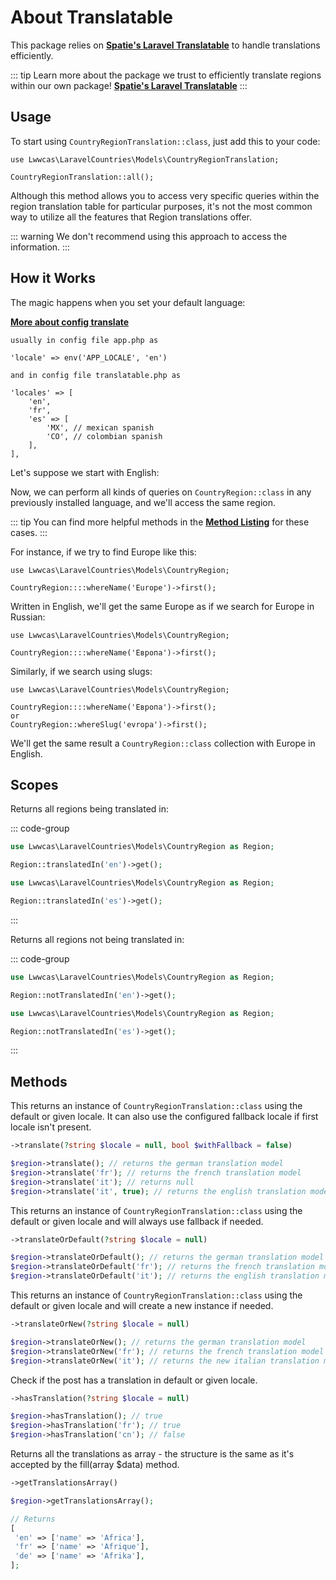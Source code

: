 # About Translatable

This package relies on **[Spatie's Laravel Translatable](https://github.com/spatie/laravel-translatable)** to handle translations efficiently.

::: tip
Learn more about the package we trust to efficiently translate regions within our own package!
**[Spatie's Laravel Translatable](/introduction/available-languages.html#required-dependencies)**
:::

## Usage

To start using `CountryRegionTranslation::class`, just add this to your code:

```php{1}
use Lwwcas\LaravelCountries\Models\CountryRegionTranslation;

CountryRegionTranslation::all();

```

Although this method allows you to access very specific queries within the region translation table for particular purposes, it's not the most common way to utilize all the features that Region translations offer.

::: warning
We don't recommend using this approach to access the information.
:::

## How it Works

The magic happens when you set your default language:

**[More about config translate](/introduction/available-languages.html#configuration)**

```config.php
usually in config file app.php as

'locale' => env('APP_LOCALE', 'en')

and in config file translatable.php as

'locales' => [
    'en',
    'fr',
    'es' => [
        'MX', // mexican spanish
        'CO', // colombian spanish
    ],
],

```

Let's suppose we start with English:

Now, we can perform all kinds of queries on `CountryRegion::class` in any previously installed language, and we'll access the same region.

::: tip
You can find more helpful methods in the  **[Method Listing](/region/workflow.html#method-listing)** for these cases.
:::

For instance, if we try to find Europe like this:

```php{3}
use Lwwcas\LaravelCountries\Models\CountryRegion;

CountryRegion::::whereName('Europe')->first();
```

Written in English, we'll get the same Europe as if we search for Europe in Russian:

```php{3}
use Lwwcas\LaravelCountries\Models\CountryRegion;

CountryRegion::::whereName('Европа')->first();
```

Similarly, if we search using slugs:

```php{3,5}
use Lwwcas\LaravelCountries\Models\CountryRegion;

CountryRegion::::whereName('Европа')->first();
or
CountryRegion::whereSlug('evropa')->first();
```

We'll get the same result a `CountryRegion::class` collection with Europe in English.

## Scopes

Returns all regions being translated in:

::: code-group

```php [english]
use Lwwcas\LaravelCountries\Models\CountryRegion as Region;

Region::translatedIn('en')->get();

```

```php [spanish]
use Lwwcas\LaravelCountries\Models\CountryRegion as Region;

Region::translatedIn('es')->get();

```

:::

Returns all regions not being translated in:

::: code-group

```php [english]
use Lwwcas\LaravelCountries\Models\CountryRegion as Region;

Region::notTranslatedIn('en')->get();

```

```php [spanish]
use Lwwcas\LaravelCountries\Models\CountryRegion as Region;

Region::notTranslatedIn('es')->get();

```

:::

## Methods

This returns an instance of `CountryRegionTranslation::class` using the default or given locale. It can also use the configured fallback locale if first locale isn't present.

```php
->translate(?string $locale = null, bool $withFallback = false)
```

```php
$region->translate(); // returns the german translation model
$region->translate('fr'); // returns the french translation model
$region->translate('it'); // returns null
$region->translate('it', true); // returns the english translation model
```

This returns an instance of `CountryRegionTranslation::class` using the default or given locale and will always use fallback if needed.

```php
->translateOrDefault(?string $locale = null)
```

```php
$region->translateOrDefault(); // returns the german translation model
$region->translateOrDefault('fr'); // returns the french translation model
$region->translateOrDefault('it'); // returns the english translation model
```

This returns an instance of `CountryRegionTranslation::class` using the default or given locale and will create a new instance if needed.

```php
->translateOrNew(?string $locale = null)
```

```php
$region->translateOrNew(); // returns the german translation model
$region->translateOrNew('fr'); // returns the french translation model
$region->translateOrNew('it'); // returns the new italian translation model
```

Check if the post has a translation in default or given locale.

```php
->hasTranslation(?string $locale = null)
```

```php
$region->hasTranslation(); // true
$region->hasTranslation('fr'); // true
$region->hasTranslation('cn'); // false
```

Returns all the translations as array - the structure is the same as it's accepted by the fill(array $data) method.

```php
->getTranslationsArray()
```

```php
$region->getTranslationsArray();

// Returns
[
 'en' => ['name' => 'Africa'],
 'fr' => ['name' => 'Afrique'],
 'de' => ['name' => 'Afrika'],
];
```
